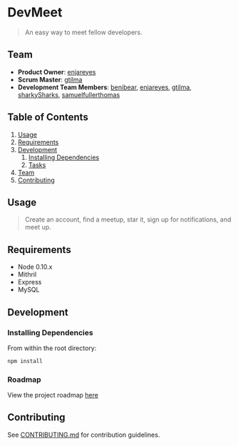 # DevMeet

> An easy way to meet fellow developers.

## Team

  - __Product Owner__: [enjareyes](https://github.com/enjareyes)
  - __Scrum Master__: [gtilma](https://github.com/gtilma)
  - __Development Team Members__: [benibear](https://github.com/benibear), [enjareyes](https://github.com/enjareyes), [gtilma](https://github.com/gtilma), [sharkySharks](https://github.com/sharkySharks), [samuelfullerthomas](https://github.com/samuelfullerthomas)

## Table of Contents

1. [Usage](#Usage)
1. [Requirements](#requirements)
1. [Development](#development)
    1. [Installing Dependencies](#installing-dependencies)
    1. [Tasks](#tasks)
1. [Team](#team)
1. [Contributing](#contributing)

## Usage

> Create an account, find a meetup, star it, sign up for notifications, and meet up.

## Requirements

- Node 0.10.x
- Mithril
- Express
- MySQL

## Development

### Installing Dependencies

From within the root directory:

```sh
npm install
```

### Roadmap

View the project roadmap [here](https://github.com/VivaciousVivachas/VivaciousVivachas/issues)


## Contributing

See [CONTRIBUTING.md](https://github.com/unexpected-lion/ourglass/blob/master/contributing.md) for contribution guidelines.
